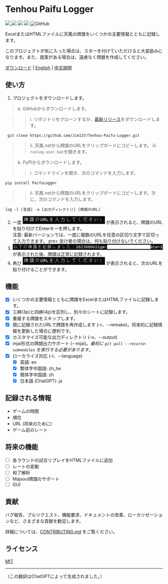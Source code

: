 # Tenhou Paifu Logger

[<img src="https://img.shields.io/pypi/v/PaifuLogger?style=plastic"> <img src="https://img.shields.io/pypi/wheel/PaifuLogger?style=plastic">](https://pypi.org/project/Tenhou-Paifu-Logger/) [<img src="https://img.shields.io/github/stars/Jim137/Tenhou-Paifu-Logger?style=plastic">](https://github.com/Jim137/Tenhou-Paifu-Logger/) [<img src="https://img.shields.io/github/downloads/Jim137/Tenhou-Paifu-Logger/total?style=plastic">](https://github.com/Jim137/Tenhou-Paifu-Logger/releases) ![GitHub](https://img.shields.io/github/license/Jim137/Tenhou-Paifu-Logger?style=plastic)

ExcelまたはHTMLファイルに天鳳の牌譜をいくつかの主要情報とともに記録します。

このプロジェクトが気に入った場合は、スターを付けていただけると大変励みになります。また、提案がある場合は、遠慮なく問題を作成してください。

[ダウンロード](https://github.com/Jim137/Tenhou-Paifu-Logger/releases/latest) | [English](https://github.com/Jim137/Tenhou-Paifu-Logger/blob/master/README.md) | [中文說明](https://github.com/Jim137/Tenhou-Paifu-Logger/blob/master/READMEs/README_zh.md)

## 使い方

1. プロジェクトをダウンロードします。

  >a. GitHubからダウンロードします。

  >>i. リポジトリをクローンするか、[最新リリース](https://github.com/Jim137/Tenhou-Paifu-Logger/releases/latest)をダウンロードします。

     git clone https://github.com/Jim137/Tenhou-Paifu-Logger.git

  >>ii. 天鳳.netから牌譜のURLをクリップボードにコピーします。
  >>iii. `runlog-user.bat`を開きます。
    
  >b. PyPIからダウンロードします。

  >>i. コマンドラインを開き、次のコマンドを入力します。

    pip install PaifuLogger

  >>ii. 天鳳.netから牌譜のURLをクリップボードにコピーします。次に、次のコマンドを入力します。

    log -l [言語] -o [出力ディレクトリ] [牌譜のURL]

2. 一度 ![Enter URLs](image/README_ja/enter_url.png) が表示されると、牌譜のURLを貼り付けてEnterキーを押します。\
注意: 最新バージョンでは、一度に複数のURLを任意の区切り文字で区切って入力できます。 pre> 怠け者の場合は、何も貼り付けないでください。
3. ![Recorded](image/README_ja/recorded.png) が表示された後、牌譜は正常に記録されます。
4. 再び ![Enter URLs](image/README_ja/enter_url.png) が表示されると、次のURLを貼り付けることができます。

## 機能
* [x] いくつかの主要情報とともに牌譜をExcelまたはHTMLファイルに記録します。
* [x] 三麻(3p)と四麻(4p)を区別し、別々のシートに記録します。
* [x] 重複する牌譜をスキップします。
* [x] 既に記録されたURLで牌譜を再作成します (-r、--remake)。将来的に記録情報を更新した場合に便利です。
* [x] カスタマイズ可能な出力ディレクトリ (-o、--output)
* [x] mjai形式の牌譜出力サポート (--mjai)。*最初に `git pull --recurse-submodules` を実行する必要があります*。
* [x] ローカライズ対応 (-l、--language)
  * [x] 英語: en
  * [x] 繁体字中国語: zh_tw
  * [x] 簡体字中国語: zh
  * [x] 日本語 (ChatGPT): ja

## 記録される情報

* ゲームの時間
* 順位
* URL (将来のために)
* ゲーム前のレート

## 将来の機能

* [ ] 各ラウンドの試合リプレイをHTMLファイルに追加
* [ ] レートの変動
* [ ] 和了解析
* [ ] Majsoul牌譜のサポート
* [ ] GUI

## 貢献
バグ報告、プルリクエスト、機能要求、ドキュメントの改善、ローカリゼーションなど、さまざまな貢献を歓迎します。

詳細については、[CONTRIBUTING.md](https://github.com/Jim137/Tenhou-Paifu-Logger/blob/master/CONTRIBUTING.md) をご覧ください。

## ライセンス

[MIT](LICENSE)

---

（この翻訳はChatGPTによって生成されました。）
